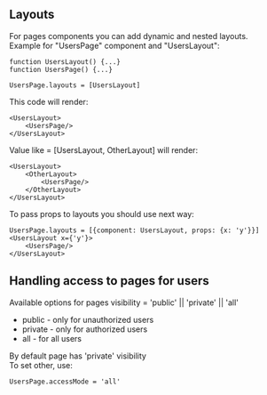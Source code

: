 Layouts
-


For pages components you can add dynamic and nested layouts.<br>
Example for "UsersPage" component and "UsersLayout":

```
function UsersLayout() {...}
function UsersPage() {...}

UsersPage.layouts = [UsersLayout]
```


This code will render:
```
<UsersLayout>
    <UsersPage/>
</UsersLayout>
```


Value like = [UsersLayout, OtherLayout] will render: 

```
<UsersLayout>
    <OtherLayout>
        <UsersPage/>
    </OtherLayout>
</UsersLayout>
```

To pass props to layouts you should use next way: 

```
UsersPage.layouts = [{component: UsersLayout, props: {x: 'y'}}]
<UsersLayout x={'y'}>
    <UsersPage/>
</UsersLayout>
```

Handling access to pages for users
-

Available options for pages visibility = 'public' || 'private' || 'all'<br>
- public - only for unauthorized users<br>
- private - only for authorized users<br>
- all - for all users<br>

By default page has 'private' visibility<br>
To set other, use:

```
UsersPage.accessMode = 'all'
```

